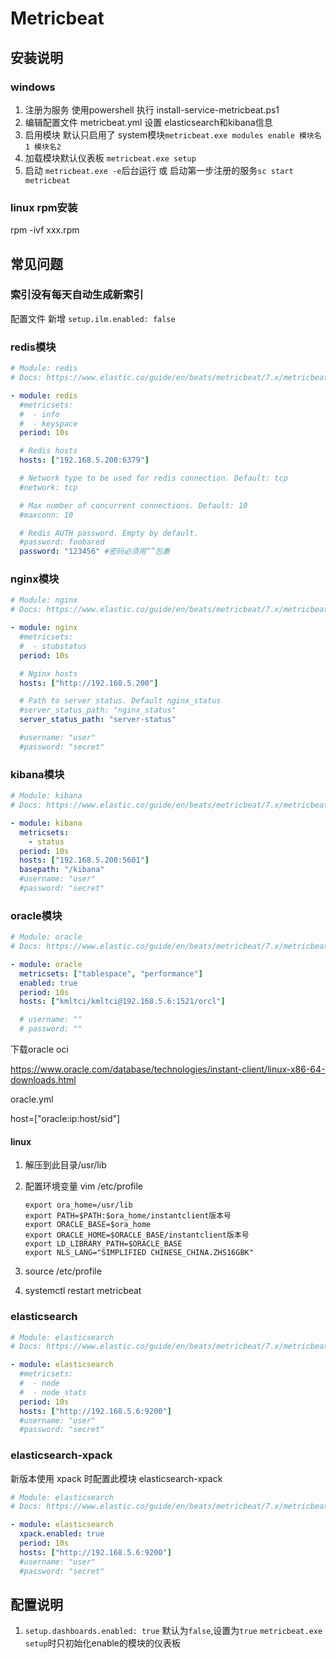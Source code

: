 # Metricbeat

## 安装说明

### windows

1. 注册为服务 使用powershell 执行 install-service-metricbeat.ps1
2. 编辑配置文件 metricbeat.yml 设置 elasticsearch和kibana信息
3. 启用模块 默认只启用了 system模块`metricbeat.exe modules enable 模块名1 模块名2` 
4. 加载模块默认仪表板 `metricbeat.exe setup`
5. 启动 `metricbeat.exe -e`后台运行 或 启动第一步注册的服务`sc start metricbeat`

### linux rpm安装

rpm -ivf xxx.rpm

## 常见问题

### 索引没有每天自动生成新索引

配置文件 新增 `setup.ilm.enabled: false`

### redis模块

```yml
# Module: redis
# Docs: https://www.elastic.co/guide/en/beats/metricbeat/7.x/metricbeat-module-redis.html

- module: redis
  #metricsets:
  #  - info
  #  - keyspace
  period: 10s

  # Redis hosts
  hosts: ["192.168.5.200:6379"]

  # Network type to be used for redis connection. Default: tcp
  #network: tcp

  # Max number of concurrent connections. Default: 10
  #maxconn: 10

  # Redis AUTH password. Empty by default.
  #password: foobared
  password: "123456" #密码必须用“”包裹
```



### nginx模块

```yml
# Module: nginx
# Docs: https://www.elastic.co/guide/en/beats/metricbeat/7.x/metricbeat-module-nginx.html

- module: nginx
  #metricsets:
  #  - stubstatus
  period: 10s

  # Nginx hosts
  hosts: ["http://192.168.5.200"]

  # Path to server status. Default nginx_status
  #server_status_path: "nginx_status"
  server_status_path: "server-status"

  #username: "user"
  #password: "secret"
```



### kibana模块

```yml
# Module: kibana
# Docs: https://www.elastic.co/guide/en/beats/metricbeat/7.x/metricbeat-module-kibana.html

- module: kibana
  metricsets:
    - status
  period: 10s
  hosts: ["192.168.5.200:5601"]
  basepath: "/kibana"
  #username: "user"
  #password: "secret"
```



### oracle模块

```yml
# Module: oracle
# Docs: https://www.elastic.co/guide/en/beats/metricbeat/7.x/metricbeat-module-oracle.html

- module: oracle
  metricsets: ["tablespace", "performance"]
  enabled: true
  period: 10s
  hosts: ["kmltci/kmltci@192.168.5.6:1521/orcl"]

  # username: ""
  # password: ""
```

下载oracle oci

https://www.oracle.com/database/technologies/instant-client/linux-x86-64-downloads.html

oracle.yml

host=["oracle:ip:host/sid"]

#### linux

1. 解压到此目录/usr/lib

2. 配置环境变量 vim /etc/profile

   ```shell
   export ora_home=/usr/lib
   export PATH=$PATH:$ora_home/instantclient版本号
   export ORACLE_BASE=$ora_home
   export ORACLE_HOME=$ORACLE_BASE/instantclient版本号
   export LD_LIBRARY_PATH=$ORACLE_BASE
   export NLS_LANG="SIMPLIFIED CHINESE_CHINA.ZHS16GBK"
   ```

3. source /etc/profile

4. systemctl restart metricbeat

### elasticsearch

```yml
# Module: elasticsearch
# Docs: https://www.elastic.co/guide/en/beats/metricbeat/7.x/metricbeat-module-elasticsearch.html

- module: elasticsearch
  #metricsets:
  #  - node
  #  - node_stats
  period: 10s
  hosts: ["http://192.168.5.6:9200"]
  #username: "user"
  #password: "secret"
```

### elasticsearch-xpack

新版本使用 xpack 时配置此模块 elasticsearch-xpack

```yml
# Module: elasticsearch
# Docs: https://www.elastic.co/guide/en/beats/metricbeat/7.x/metricbeat-module-elasticsearch.html

- module: elasticsearch
  xpack.enabled: true
  period: 10s
  hosts: ["http://192.168.5.6:9200"]
  #username: "user"
  #password: "secret"
```



## 配置说明

1. `setup.dashboards.enabled: true` 默认为`false`,设置为`true`  `metricbeat.exe setup`时只初始化enable的模块的仪表板

